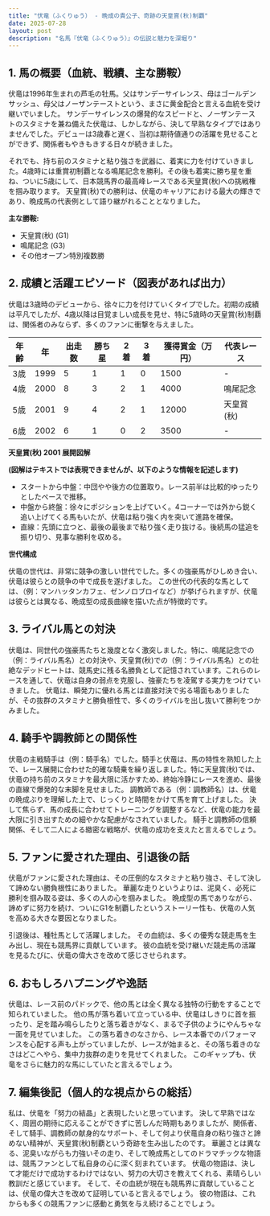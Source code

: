 ```yaml
---
title: "伏竜（ふくりゅう） - 晩成の貴公子、奇跡の天皇賞(秋)制覇"
date: 2025-07-28
layout: post
description: "名馬『伏竜（ふくりゅう）』の伝説と魅力を深堀り"
---
```


## 1. 馬の概要（血統、戦績、主な勝鞍）

伏竜は1996年生まれの芦毛の牡馬。父はサンデーサイレンス、母はゴールデンサッシュ、母父はノーザンテーストという、まさに黄金配合と言える血統を受け継いでいました。  サンデーサイレンスの爆発的なスピードと、ノーザンテーストのスタミナを兼ね備えた伏竜は、しかしながら、決して早熟なタイプではありませんでした。デビューは3歳春と遅く、当初は期待値通りの活躍を見せることができず、関係者もやきもきする日々が続きました。

それでも、持ち前のスタミナと粘り強さを武器に、着実に力を付けていきました。4歳時には重賞初制覇となる鳴尾記念を勝利。その後も着実に勝ち星を重ね、ついに5歳にして、日本競馬界の最高峰レースである天皇賞(秋)への挑戦権を掴み取ります。  天皇賞(秋)での勝利は、伏竜のキャリアにおける最大の輝きであり、晩成馬の代表例として語り継がれることとなりました。

**主な勝鞍:**

* 天皇賞(秋) (G1)
* 鳴尾記念 (G3)
* その他オープン特別複数勝


## 2. 成績と活躍エピソード（図表があれば出力）

伏竜は3歳時のデビューから、徐々に力を付けていくタイプでした。初期の成績は平凡でしたが、4歳以降は目覚ましい成長を見せ、特に5歳時の天皇賞(秋)制覇は、関係者のみならず、多くのファンに衝撃を与えました。

| 年齢 | 年 | 出走数 | 勝ち星 | 2着 | 3着 | 獲得賞金（万円） | 代表レース |
|---|---|---|---|---|---|---|---|
| 3歳 | 1999 | 5 | 1 | 1 | 0 | 1500 |  - |
| 4歳 | 2000 | 8 | 3 | 2 | 1 | 4000 | 鳴尾記念 |
| 5歳 | 2001 | 9 | 4 | 2 | 1 | 12000 | 天皇賞(秋) |
| 6歳 | 2002 | 6 | 1 | 0 | 2 | 3500 |  - |


**天皇賞(秋) 2001 展開図解**

**(図解はテキストでは表現できませんが、以下のような情報を記述します)**

* スタートから中盤：中団やや後方の位置取り。レース前半は比較的ゆったりとしたペースで推移。
* 中盤から終盤：徐々にポジションを上げていく。4コーナーでは外から鋭く追い上げてくる馬もいたが、伏竜は粘り強く内を突いて進路を確保。
* 直線：先頭に立つと、最後の最後まで粘り強く走り抜ける。後続馬の猛追を振り切り、見事な勝利を収める。


**世代構成**

伏竜の世代は、非常に競争の激しい世代でした。多くの強豪馬がひしめき合い、伏竜は彼らとの競争の中で成長を遂げました。  この世代の代表的な馬としては、（例：マンハッタンカフェ、ゼンノロブロイなど）が挙げられますが、伏竜は彼らとは異なる、晩成型の成長曲線を描いた点が特徴的です。


## 3. ライバル馬との対決

伏竜は、同世代の強豪馬たちと幾度となく激突しました。特に、鳴尾記念での（例：ライバル馬名）との対決や、天皇賞(秋)での（例：ライバル馬名）との壮絶なデッドヒートは、競馬史に残る名勝負として記憶されています。これらのレースを通して、伏竜は自身の弱点を克服し、強豪たちを凌駕する実力をつけていきました。  伏竜は、瞬発力に優れる馬とは直接対決で劣る場面もありましたが、その抜群のスタミナと勝負根性で、多くのライバルを出し抜いて勝利をつかみました。


## 4. 騎手や調教師との関係性

伏竜の主戦騎手は（例：騎手名）でした。騎手と伏竜は、馬の特性を熟知した上で、レース展開に合わせた的確な騎乗を繰り返しました。特に天皇賞(秋)では、伏竜の持ち前のスタミナを最大限に活かすため、終始冷静にレースを進め、最後の直線で爆発的な末脚を見せました。  調教師である（例：調教師名）は、伏竜の晩成ぶりを理解した上で、じっくりと時間をかけて馬を育て上げました。  決して焦らず、馬の成長に合わせてトレーニングを調整するなど、伏竜の能力を最大限に引き出すための細やかな配慮がなされていました。  騎手と調教師の信頼関係、そして二人による緻密な戦略が、伏竜の成功を支えたと言えるでしょう。


## 5. ファンに愛された理由、引退後の話

伏竜がファンに愛された理由は、その圧倒的なスタミナと粘り強さ、そして決して諦めない勝負根性にありました。  華麗な走りというよりは、泥臭く、必死に勝利を掴み取る姿は、多くの人の心を掴みました。  晩成型の馬でありながら、諦めずに努力を続け、ついにG1を制覇したというストーリー性も、伏竜の人気を高める大きな要因となりました。

引退後は、種牡馬として活躍しました。  その血統は、多くの優秀な競走馬を生み出し、現在も競馬界に貢献しています。  彼の血統を受け継いだ競走馬の活躍を見るたびに、伏竜の偉大さを改めて感じさせられます。


## 6. おもしろハプニングや逸話

伏竜は、レース前のパドックで、他の馬とは全く異なる独特の行動をすることで知られていました。  他の馬が落ち着いて立っている中、伏竜はしきりに首を振ったり、足を踏み鳴らしたりと落ち着きがなく、まるで子供のようにやんちゃな一面を見せていました。  この落ち着きのなさから、レース本番でのパフォーマンスを心配する声も上がっていましたが、レースが始まると、その落ち着きのなさはどこへやら、集中力抜群の走りを見せてくれました。  このギャップも、伏竜をさらに魅力的な馬にしていたと言えるでしょう。


## 7. 編集後記（個人的な視点からの総括）

私は、伏竜を「努力の結晶」と表現したいと思っています。  決して早熟ではなく、周囲の期待に応えることができずに苦しんだ時期もありましたが、関係者、そして騎手、調教師の献身的なサポート、そして何より伏竜自身の粘り強さと諦めない精神が、天皇賞(秋)制覇という奇跡を生み出したのです。  華麗さとは異なる、泥臭いながらも力強いその走り、そして晩成馬としてのドラマチックな物語は、競馬ファンとして私自身の心に深く刻まれています。  伏竜の物語は、決して才能だけで成功するわけではない、努力の大切さを教えてくれる、素晴らしい教訓だと感じています。  そして、その血統が現在も競馬界に貢献していることは、伏竜の偉大さを改めて証明していると言えるでしょう。  彼の物語は、これからも多くの競馬ファンに感動と勇気を与え続けることでしょう。
